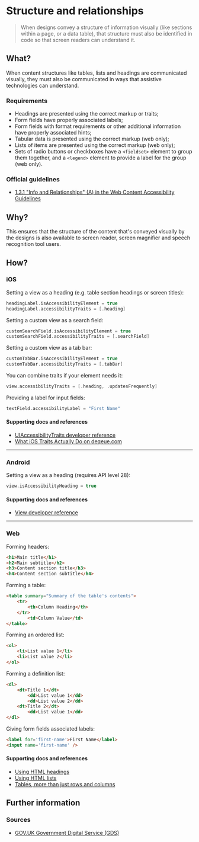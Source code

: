 # Structure and relationships

> When designs convey a structure of information visually (like sections within a page, or a data table), that structure must also be identified in code so that screen readers can understand it.

## What?

When content structures like tables, lists and headings are communicated visually, they must also be communicated in ways that assistive technologies can understand.

### Requirements

* Headings are presented using the correct markup or traits;
* Form fields have properly associated labels;
* Form fields with format requirements or other additional information have properly associated hints;
* Tabular data is presented using the correct markup (web only);
* Lists of items are presented using the correct markup (web only);
* Sets of radio buttons or checkboxes have a `<fieldset>` element to group them together, and a `<legend>` element to provide a label for the group (web only).

### Official guidelines

* [1.3.1 "Info and Relationships" (A) in the Web Content Accessibility Guidelines](https://www.w3.org/TR/UNDERSTANDING-WCAG20/content-structure-separation-programmatic.html)

## Why?

This ensures that the structure of the content that's conveyed visually by the designs is also available to screen reader, screen magnifier and speech recognition tool users.

## How?

### iOS

Setting a view as a heading (e.g. table section headings or screen titles):

```swift
headingLabel.isAccessibilityElement = true
headingLabel.accessibilityTraits = [.heading]
```

Setting a custom view as a search field:

```swift
customSearchField.isAccessibilityElement = true
customSearchField.accessibilityTraits = [.searchField]
```

Setting a custom view as a tab bar:

```swift
customTabBar.isAccessibilityElement = true
customTabBar.accessibilityTraits = [.tabBar]
```

You can combine traits if your element needs it:

```swift
view.accessibilityTraits = [.heading, .updatesFrequently]
```

Providing a label for input fields:

```swift
textField.accessibilityLabel = "First Name"
```

#### Supporting docs and references

* [UIAccessibilityTraits developer reference](https://developer.apple.com/documentation/uikit/uiaccessibility/uiaccessibilitytraits "developer.apple.com reference")
* [What iOS Traits Actually Do on deqeue.com](https://www.deque.com/blog/ios-traits/ "dequeue.com article on UIAccessibilityTraits")

---

### Android

Setting a view as a heading (requires API level 28):

```kotlin
view.isAccessibilityHeading = true
```

#### Supporting docs and references

* [View developer reference](https://developer.android.com/reference/android/view/View.html#setAccessibilityHeading(boolean) "developer.android.com reference")

---

### Web

Forming headers:

```html
<h1>Main title</h1>
<h2>Main subtitle</h2>
<h3>Content section title</h3>
<h4>Content section subtitle</h4>
```

Forming a table:

```html
<table summary="Summary of the table's contents">
	<tr>
		<th>Column Heading</th>
	</tr>
		<td>Column Value</td>
</table>
```

Forming an ordered list:

```html
<ol>
	<li>List value 1</li>
	<li>List value 2</li>
</ol>
```

Forming a definition list:

```html
<dl>
	<dt>Title 1</dt>
		<dd>List value 1</dd>
		<dd>List value 2</dd>
	<dt>Title 2</dt>
		<dd>List value 1</dd>
</dl>
```

Giving form fields associated labels:

```html
<label for='first-name'>First Name</label>
<input name='first-name' />
```

#### Supporting docs and references

*   [Using HTML headings](https://www.nomensa.com/blog/2010/using-html-headings)
*   [Using HTML lists](https://www.nomensa.com/blog/2011/using-html-lists)
*   [Tables, more than just rows and columns](https://www.nomensa.com/blog/2008/tables-more-than-just-rows-and-cells)

## Further information

### Sources

* [GOV.UK Government Digital Service (GDS)](https://alphagov.github.io/wcag-primer/#wcag-2-1-getting-started "The GOV.UK GDS")

